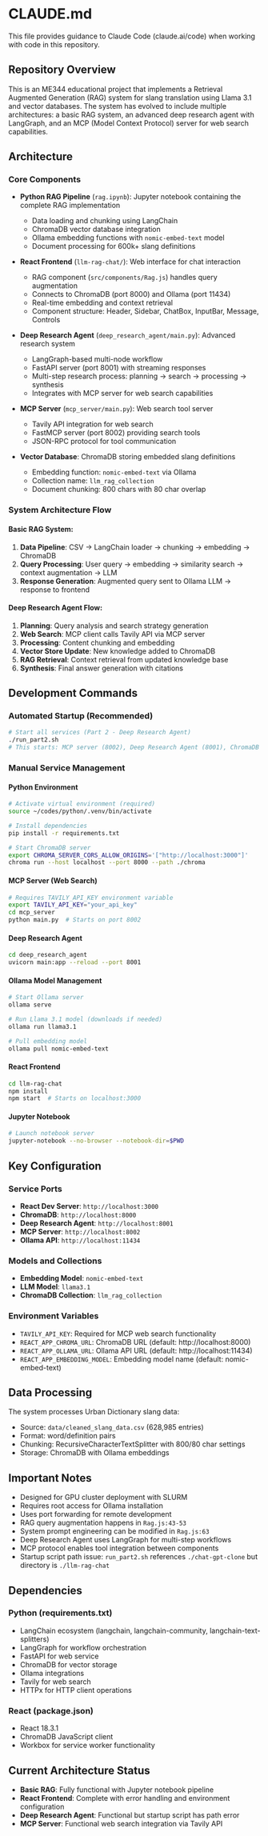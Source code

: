 # CLAUDE.md

This file provides guidance to Claude Code (claude.ai/code) when working with code in this repository.

## Repository Overview

This is an ME344 educational project that implements a Retrieval Augmented Generation (RAG) system for slang translation using Llama 3.1 and vector databases. The system has evolved to include multiple architectures: a basic RAG system, an advanced deep research agent with LangGraph, and an MCP (Model Context Protocol) server for web search capabilities.

## Architecture

### Core Components

- **Python RAG Pipeline** (`rag.ipynb`): Jupyter notebook containing the complete RAG implementation

  - Data loading and chunking using LangChain
  - ChromaDB vector database integration
  - Ollama embedding functions with `nomic-embed-text` model
  - Document processing for 600k+ slang definitions

- **React Frontend** (`llm-rag-chat/`): Web interface for chat interaction

  - RAG component (`src/components/Rag.js`) handles query augmentation
  - Connects to ChromaDB (port 8000) and Ollama (port 11434)
  - Real-time embedding and context retrieval
  - Component structure: Header, Sidebar, ChatBox, InputBar, Message, Controls

- **Deep Research Agent** (`deep_research_agent/main.py`): Advanced research system

  - LangGraph-based multi-node workflow
  - FastAPI server (port 8001) with streaming responses
  - Multi-step research process: planning → search → processing → synthesis
  - Integrates with MCP server for web search capabilities

- **MCP Server** (`mcp_server/main.py`): Web search tool server

  - Tavily API integration for web search
  - FastMCP server (port 8002) providing search tools
  - JSON-RPC protocol for tool communication

- **Vector Database**: ChromaDB storing embedded slang definitions
  - Embedding function: `nomic-embed-text` via Ollama
  - Collection name: `llm_rag_collection`
  - Document chunking: 800 chars with 80 char overlap

### System Architecture Flow

#### Basic RAG System:

1. **Data Pipeline**: CSV → LangChain loader → chunking → embedding → ChromaDB
2. **Query Processing**: User query → embedding → similarity search → context augmentation → LLM
3. **Response Generation**: Augmented query sent to Ollama LLM → response to frontend

#### Deep Research Agent Flow:

1. **Planning**: Query analysis and search strategy generation
2. **Web Search**: MCP client calls Tavily API via MCP server
3. **Processing**: Content chunking and embedding
4. **Vector Store Update**: New knowledge added to ChromaDB
5. **RAG Retrieval**: Context retrieval from updated knowledge base
6. **Synthesis**: Final answer generation with citations

## Development Commands

### Automated Startup (Recommended)

```bash
# Start all services (Part 2 - Deep Research Agent)
./run_part2.sh
# This starts: MCP server (8002), Deep Research Agent (8001), ChromaDB (8000), Ollama, React frontend (3000)
```

### Manual Service Management

#### Python Environment

```bash
# Activate virtual environment (required)
source ~/codes/python/.venv/bin/activate

# Install dependencies
pip install -r requirements.txt

# Start ChromaDB server
export CHROMA_SERVER_CORS_ALLOW_ORIGINS='["http://localhost:3000"]'
chroma run --host localhost --port 8000 --path ./chroma
```

#### MCP Server (Web Search)

```bash
# Requires TAVILY_API_KEY environment variable
export TAVILY_API_KEY="your_api_key"
cd mcp_server
python main.py  # Starts on port 8002
```

#### Deep Research Agent

```bash
cd deep_research_agent
uvicorn main:app --reload --port 8001
```

#### Ollama Model Management

```bash
# Start Ollama server
ollama serve

# Run Llama 3.1 model (downloads if needed)
ollama run llama3.1

# Pull embedding model
ollama pull nomic-embed-text
```

#### React Frontend

```bash
cd llm-rag-chat
npm install
npm start  # Starts on localhost:3000
```

#### Jupyter Notebook

```bash
# Launch notebook server
jupyter-notebook --no-browser --notebook-dir=$PWD
```

## Key Configuration

### Service Ports

- **React Dev Server**: `http://localhost:3000`
- **ChromaDB**: `http://localhost:8000`
- **Deep Research Agent**: `http://localhost:8001`
- **MCP Server**: `http://localhost:8002`
- **Ollama API**: `http://localhost:11434`

### Models and Collections

- **Embedding Model**: `nomic-embed-text`
- **LLM Model**: `llama3.1`
- **ChromaDB Collection**: `llm_rag_collection`

### Environment Variables

- `TAVILY_API_KEY`: Required for MCP web search functionality
- `REACT_APP_CHROMA_URL`: ChromaDB URL (default: http://localhost:8000)
- `REACT_APP_OLLAMA_URL`: Ollama API URL (default: http://localhost:11434)
- `REACT_APP_EMBEDDING_MODEL`: Embedding model name (default: nomic-embed-text)

## Data Processing

The system processes Urban Dictionary slang data:

- Source: `data/cleaned_slang_data.csv` (628,985 entries)
- Format: word/definition pairs
- Chunking: RecursiveCharacterTextSplitter with 800/80 char settings
- Storage: ChromaDB with Ollama embeddings

## Important Notes

- Designed for GPU cluster deployment with SLURM
- Requires root access for Ollama installation
- Uses port forwarding for remote development
- RAG query augmentation happens in `Rag.js:43-53`
- System prompt engineering can be modified in `Rag.js:63`
- Deep Research Agent uses LangGraph for multi-step workflows
- MCP protocol enables tool integration between components
- Startup script path issue: `run_part2.sh` references `./chat-gpt-clone` but directory is `./llm-rag-chat`

## Dependencies

### Python (requirements.txt)

- LangChain ecosystem (langchain, langchain-community, langchain-text-splitters)
- LangGraph for workflow orchestration
- FastAPI for web service
- ChromaDB for vector storage
- Ollama integrations
- Tavily for web search
- HTTPx for HTTP client operations

### React (package.json)

- React 18.3.1
- ChromaDB JavaScript client
- Workbox for service worker functionality

## Current Architecture Status

- **Basic RAG**: Fully functional with Jupyter notebook pipeline
- **React Frontend**: Complete with error handling and environment configuration
- **Deep Research Agent**: Functional but startup script has path error
- **MCP Server**: Functional web search integration via Tavily API
